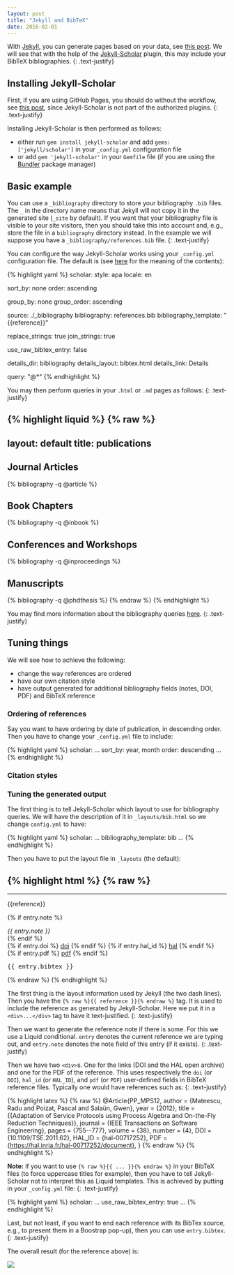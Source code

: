```yaml
---
layout: post
title: "Jekyll and BibTeX"
date: 2016-02-01
---
```


With [Jekyll](http://jekyllrb.com), you can generate pages based on your data,
see [this post]({{site.url}}/2016/01/29/github-pages-without-the-workflow.html).
We will see that with the help of the [Jekyll-Scholar](https://github.com/inukshuk/jekyll-scholar) plugin,
this may include your BibTeX bibliographies.
{: .text-justify}

## Installing Jekyll-Scholar

First, if you are using GitHub Pages, you should do without the workflow,
see [this post]({{site.url}}/2016/01/29/gihub-pages-without-the-workflow.html),
since Jekyll-Scholar is not part of the authorized plugins.
{: .text-justify}

Installing Jekyll-Scholar is then performed as follows:

- either run `gem install jekyll-scholar` and add `gems: ['jekyll/scholar']` in your `_config.yml` configuration file
- or add `gem 'jekyll-scholar'` in your `Gemfile` file (if you are using the [Bundler](http://bundler.io/) package manager)

## Basic example

You can use a `_bibliography` directory to store your bibliography `.bib` files.
The `_` in the directory name means that Jekyll will not copy it in the generated site (`_site` by default).
If you want that your bibliography file is visible to your site visitors,
then you should take this into account and, e.g., store the file in a `bibliography` directory instead.
In the example we will suppose you have a `_bibliography/references.bib` file.
{: .text-justify}

You can configure the way Jekyll-Scholar works using your `_config.yml` configuration file.
The default is (see [here](https://github.com/inukshuk/jekyll-scholar) for the meaning of the contents):

{% highlight yaml %}
scholar:
  style: apa
  locale: en

  sort_by: none
  order: ascending

  group_by: none
  group_order: ascending

  source: ./_bibliography
  bibliography: references.bib
  bibliography_template: "{{reference}}"

  replace_strings: true
  join_strings:    true

  use_raw_bibtex_entry: false

  details_dir:    bibliography
  details_layout: bibtex.html
  details_link:   Details

  query: "@*"
{% endhighlight %}

You may then perform queries in your `.html` or `.md` pages as follows:
{: .text-justify}

{% highlight liquid %}
{% raw %}
---
layout: default
title: publications
---

## Journal Articles

{% bibliography -q @article %}

## Book Chapters

{% bibliography -q @inbook %}

## Conferences and Workshops

{% bibliography -q @inproceedings %}

## Manuscripts

{% bibliography -q @phdthesis %}
{% endraw %}
{% endhighlight %}

You may find more information about the bibliography queries [here](https://github.com/inukshuk/jekyll-scholar).
{: .text-justify}

## Tuning things

We will see how to achieve the following:

- change the way references are ordered
- have our own citation style
- have output generated for additional bibliography fields (notes, DOI, PDF) and BibTeX reference

### Ordering of references

Say you want to have ordering by date of publication, in descending order.
Then you have to change your `_config.yml` file to include:

{% highlight yaml %}
scholar:
  ...
  sort_by: year, month
  order: descending
  ...
{% endhighlight %}

### Citation styles

### Tuning the generated output

The first thing is to tell Jekyll-Scholar which layout to use for bibliography queries.
We will have the description of it in `_layouts/bib.html` so we change `config.yml` to have:

{% highlight yaml %}
scholar:
  ...
  bibliography_template: bib
  ...
{% endhighlight %}

Then you have to put the layout file in `_layouts` (the default):

{% highlight html %}
{% raw %}
---
---
<div class="text-justify">
    {{reference}}
</div>

{% if entry.note %}
<div>
    <em>{{ entry.note }}</em>
</div>
{% endif %}

<div>
    {% if entry.doi %}
    <span><a href="{{ entry.doi | prepend: 'http://doi.org/' }}">doi</a></span>
    {% endif %}
    {% if entry.hal_id %}
    <span><a href="{{ entry.hal_id | prepend: 'http://hal.inria.fr/' }}">hal</a></span>
    {% endif %}
</div>
<div>
    {% if entry.pdf %}
    <span><a href="{{ entry.pdf }}">pdf</a></span>
    {% endif %}
</div>

<div><pre>{{ entry.bibtex }}</pre></div>
{% endraw %}
{% endhighlight %}

The first thing is the layout information used by Jekyll (the two dash lines).
Then you have the `{% raw %}{{ reference }}{% endraw %}` tag. It is used to include the reference as generated by Jekyll-Scholar.
Here we put it in a `<div>...</div>` tag to have it text-justified.
{: .text-justify}

Then we want to generate the reference note if there is some.
For this we use a Liquid conditional.
`entry` denotes the current reference we are typing out, and
`entry.note` denotes the note field of this entry (if it exists).
{: .text-justify}

Then we have two `<div>`s. One for the links (DOI and the HAL open archive) and one for the PDF of the reference.
This uses respectively the `doi` (or `DOI`), `hal_id` (or `HAL_ID`), and `pdf` (or `PDF`) user-defined fields
in BibTeX reference files. Typically one would have references such as:
{: .text-justify}

{% highlight latex %}
{% raw %}
@Article{PP_MPS12,
    author = {Mateescu, Radu and Poizat, Pascal and Salaün, Gwen},
    year = {2012},
    title = {{Adaptation of Service Protocols using Process Algebra and On-the-Fly Reduction Techniques}},
    journal = {IEEE Transactions on Software Engineering},
    pages = {755--777},
    volume = {38},
    number = {4},
    DOI = {10.1109/TSE.2011.62},
    HAL_ID = {hal-00717252},
    PDF = {https://hal.inria.fr/hal-00717252/document},
}
{% endraw %}
{% endhighlight %}

**Note:** if you want to use `{% raw %}{{ ... }}{% endraw %}` in your BibTeX files (to force uppercase titles for example),
then you have to tell Jekyll-Scholar not to interpret this as Liquid templates.
This is achieved by putting in your `_config.yml` file:
{: .text-justify}

{% highlight yaml %}
scholar:
  ...
  use_raw_bibtex_entry: true
  ...
{% endhighlight %}

Last, but not least, if you want to end each reference with its BibTex source, e.g., to present them in a Boostrap pop-up),
then you can use `entry.bibtex`.
{: .text-justify}

The overall result (for the reference above) is:

![]({{site.url}}/posts_images/2016-02-01-image1.png)

